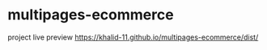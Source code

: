 # multipages-ecommerce

project live preview  https://khalid-11.github.io/multipages-ecommerce/dist/
